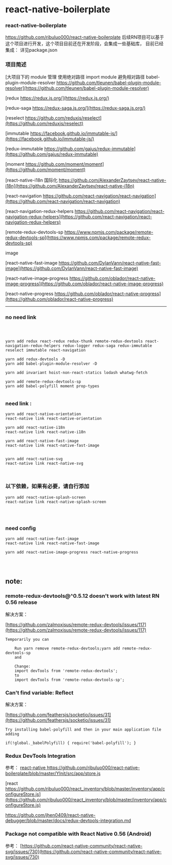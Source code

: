 # react-native-boilerplate
### react-native-boilerplate 

https://github.com/ribuluo000/react-native-boilerplate
后续RN项目可以基于这个项目进行开发，这个项目目前还在开发阶段，会集成一些基础库，
目前已经集成：
详见package.json


### 项目简述

[大项目下的 module 管理 使用绝对路径 import module 避免相对路径 babel-plugin-module-resolver https://github.com/tleunen/babel-plugin-module-resolver](https://github.com/tleunen/babel-plugin-module-resolver)

[redux https://redux.js.org/](https://redux.js.org/)

[redux-saga https://redux-saga.js.org/](https://redux-saga.js.org/)

[reselect https://github.com/reduxjs/reselect](https://github.com/reduxjs/reselect)

[immutable https://facebook.github.io/immutable-js/](https://facebook.github.io/immutable-js/)

[redux-immutable https://github.com/gajus/redux-immutable](https://github.com/gajus/redux-immutable)

[moment https://github.com/moment/moment](https://github.com/moment/moment)

[react-native-i18n 国际化 https://github.com/AlexanderZaytsev/react-native-i18n](https://github.com/AlexanderZaytsev/react-native-i18n)

[react-navigation https://github.com/react-navigation/react-navigation](https://github.com/react-navigation/react-navigation)

[react-navigation-redux-helpers https://github.com/react-navigation/react-navigation-redux-helpers](https://github.com/react-navigation/react-navigation-redux-helpers)

[remote-redux-devtools-sp https://www.npmjs.com/package/remote-redux-devtools-sp](https://www.npmjs.com/package/remote-redux-devtools-sp)

[]()
[]()
[]()
[]()
[]()
[]()




image

[react-native-fast-image https://github.com/DylanVann/react-native-fast-image](https://github.com/DylanVann/react-native-fast-image)

[react-native-image-progress https://github.com/oblador/react-native-image-progress](https://github.com/oblador/react-native-image-progress)

[react-native-progress https://github.com/oblador/react-native-progress](https://github.com/oblador/react-native-progress)




---

### no need link
```



yarn add redux react-redux redux-thunk remote-redux-devtools react-navigation-redux-helpers redux-logger redux-saga redux-immutable reselect immutable react-navigation

yarn add redux-devtools -D
yarn add babel-plugin-module-resolver -D

yarn add invariant hoist-non-react-statics lodash whatwg-fetch

yarn add remote-redux-devtools-sp
yarn add babel-polyfill moment prop-types


```
### need link :
```
yarn add react-native-orientation 
react-native link react-native-orientation 

yarn add react-native-i18n
react-native link react-native-i18n

yarn add react-native-fast-image
react-native link react-native-fast-image


yarn add react-native-svg
react-native link react-native-svg



```
### 以下依赖，如果有必要，请自行添加
```
yarn add react-native-splash-screen 
react-native link react-native-splash-screen 




```
### need config
```
yarn add react-native-fast-image
react-native link react-native-fast-image

yarn add react-native-image-progress react-native-progress




```


## note:

### remote-redux-devtools@^0.5.12 doesn't work with latest RN 0.56 release

解决方案：

[https://github.com/zalmoxisus/remote-redux-devtools/issues/117](https://github.com/zalmoxisus/remote-redux-devtools/issues/117)


```
Temporarily you can

    Run yarn remove remote-redux-devtools;yarn add remote-redux-devtools-sp
    and

    Change:
    import devTools from 'remote-redux-devtools';
    to
    import devTools from 'remote-redux-devtools-sp';

```


### Can't find variable: Reflect

解决方案：

[https://github.com/feathersjs/socketio/issues/31](https://github.com/feathersjs/socketio/issues/31)


```
Try installing babel-polyfill and then in your main application file adding

if(!global._babelPolyfill) { require('babel-polyfill'); }

```


### Redux DevTools Integration


参考：
[react-native https://github.com/ribuluo000/react-native-boilerplate/blob/master/YInit/src/app/store.js
](https://github.com/ribuluo000/react-native-boilerplate/blob/master/YInit/src/app/store.js
)

[react https://github.com/ribuluo000/react_inventory/blob/master/inventory/app/configureStore.js](https://github.com/ribuluo000/react_inventory/blob/master/inventory/app/configureStore.js)

[https://github.com/jhen0409/react-native-debugger/blob/master/docs/redux-devtools-integration.md
](https://github.com/jhen0409/react-native-debugger/blob/master/docs/redux-devtools-integration.md
)


### Package not compatible with React Native 0.56 (Android) 

参考：
[https://github.com/react-native-community/react-native-svg/issues/730](https://github.com/react-native-community/react-native-svg/issues/730)


